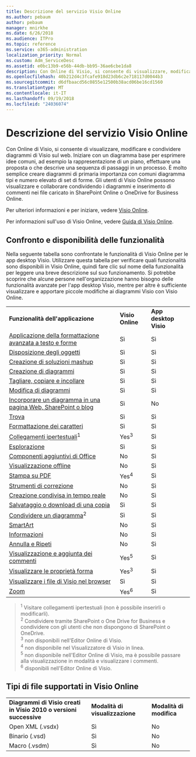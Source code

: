 ```yaml
---
title: Descrizione del servizio Visio Online
ms.author: pebaum
author: pebaum
manager: mnirkhe
ms.date: 6/26/2018
ms.audience: ITPro
ms.topic: reference
ms.service: o365-administration
localization_priority: Normal
ms.custom: Adm_ServiceDesc
ms.assetid: e0bc13b9-e56b-44db-bb95-36ae6cbe1da8
description: Con Online di Visio, si consente di visualizzare, modificare e condividere diagrammi di Visio sul web. Iniziare con un diagramma base per esprimere idee comuni, ad esempio la rappresentazione di un piano, effettuare una proposta o che descrive una sequenza di passaggi in un processo. È molto semplice creare diagrammi di primaria importanza con comuni diagramma tipi e numero elevato di set di forme. Gli utenti di Visio Online possono visualizzare e collaborare condividendo i diagrammi e inserimento di commenti nei file caricato in SharePoint Online o OneDrive for Business Online.
ms.openlocfilehash: 40b212d4c3fcafe918d23db6c2e718117d0044b3
ms.sourcegitcommit: d6dfbaacd56c0855e12500b38acd06be16cd1560
ms.translationtype: MT
ms.contentlocale: it-IT
ms.lasthandoff: 09/19/2018
ms.locfileid: "24036074"
---
```

# <a name="visio-online-service-description"></a>Descrizione del servizio Visio Online

Con Online di Visio, si consente di visualizzare, modificare e condividere diagrammi di Visio sul web. Iniziare con un diagramma base per esprimere idee comuni, ad esempio la rappresentazione di un piano, effettuare una proposta o che descrive una sequenza di passaggi in un processo. È molto semplice creare diagrammi di primaria importanza con comuni diagramma tipi e numero elevato di set di forme. Gli utenti di Visio Online possono visualizzare e collaborare condividendo i diagrammi e inserimento di commenti nei file caricato in SharePoint Online o OneDrive for Business Online.
  
Per ulteriori informazioni e per iniziare, vedere [Visio Online](https://products.office.com/en-US/visio/visio-online).
  
Per informazioni sull'uso di Visio Online, vedere [Guida di Visio Online](https://go.microsoft.com/fwlink/?linkid=855982).
  
## <a name="feature-availability-and-comparison"></a>Confronto e disponibilità delle funzionalità

Nella seguente tabella sono confrontate le funzionalità di Visio Online per le app desktop Visio. Utilizzare questa tabella per verificare quali funzionalità sono disponibili in Visio Online, quindi fare clic sul nome della funzionalità per leggere una breve descrizione sul suo funzionamento. Si potrebbe scoprire che alcune persone nell'organizzazione hanno bisogno delle funzionalità avanzate per l'app desktop Visio, mentre per altre è sufficiente visualizzare e apportare piccole modifiche ai diagrammi Visio con Visio Online. 
  
||||
|:-----|:-----|:-----|
|**Funzionalità dell'applicazione** <br/> |**Visio Online** <br/> |**App desktop Visio** <br/> |
|[Applicazione della formattazione avanzata a testo e forme](visio-online.md#BM_1) <br/> |Sì  <br/> |Sì  <br/> |
|[Disposizione degli oggetti](visio-online.md#BM_2) <br/> |Sì  <br/> |Sì  <br/> |
|[Creazione di soluzioni mashup](visio-online.md#BM_3) <br/> |Sì  <br/> |Sì  <br/> |
|[Creazione di diagrammi](visio-online.md#BM_4) <br/> |Sì  <br/> |Sì  <br/> |
|[Tagliare, copiare e incollare](visio-online.md#BM_5) <br/> |Sì  <br/> |Sì  <br/> |
|[Modifica di diagrammi](visio-online.md#BM_6) <br/> |Sì  <br/> |Sì  <br/> |
|[Incorporare un diagramma in una pagina Web, SharePoint o blog](visio-online.md#BM_7) <br/> |Sì  <br/> |No  <br/> |
|[Trova](visio-online.md#BM_8) <br/> |Sì  <br/> |Sì  <br/> |
|[Formattazione dei caratteri](visio-online.md#BM_9) <br/> |Sì  <br/> |Sì  <br/> |
|[Collegamenti ipertestuali](visio-online.md#BM_10)<sup>1</sup> <br/> |Yes<sup>3</sup> <br/> |Sì  <br/> |
|[Esplorazione](visio-online.md#BM_11) <br/> |Sì  <br/> |Sì  <br/> |
|[Componenti aggiuntivi di Office](visio-online.md#BM_12) <br/> |No  <br/> |Sì  <br/> |
|[Visualizzazione offline](visio-online.md#BM_13) <br/> |No  <br/> |Sì  <br/> |
|[Stampa su PDF](visio-online.md#BM_14) <br/> |Yes<sup>4</sup> <br/> |Sì  <br/> |
|[Strumenti di correzione](visio-online.md#BM_15) <br/> |No  <br/> |Sì  <br/> |
|[Creazione condivisa in tempo reale](visio-online.md#BM_16) <br/> |No  <br/> |Sì  <br/> |
|[Salvataggio o download di una copia](visio-online.md#BM_17) <br/> |Sì  <br/> |Sì  <br/> |
|[Condividere un diagramma](visio-online.md#BM_18)<sup>2</sup> <br/> |Sì  <br/> |Sì  <br/> |
|[SmartArt](visio-online.md#BM_19) <br/> |No  <br/> |Sì  <br/> |
|[Informazioni](visio-online.md#BM_20) <br/> |No  <br/> |Sì  <br/> |
|[Annulla e Ripeti](visio-online.md#BM_21) <br/> |No  <br/> |Sì  <br/> |
|[Visualizzazione e aggiunta dei commenti](visio-online.md#BM_22) <br/> |Yes<sup>5</sup> <br/> |Sì  <br/> |
|[Visualizzare le proprietà forma](visio-online.md#BM_23) <br/> |Yes<sup>3</sup> <br/> |Sì  <br/> |
|[Visualizzare i file di Visio nel browser](visio-online.md#BM_24) <br/> |Sì  <br/> |Sì  <br/> |
|[Zoom](visio-online.md#BM_25) <br/> |Yes<sup>6</sup> <br/> |Sì  <br/> |
   
> <sup>1</sup> Visitare collegamenti ipertestuali (non è possibile inserirli o modificarli). 
<br/><sup>2</sup> Condividere tramite SharePoint o One Drive for Business e condividere con gli utenti che non dispongono di SharePoint o OneDrive. 
<br/> <sup>3</sup> non disponibili nell'Editor Online di Visio.
<br/><sup>4</sup> non disponibile nel Visualizzatore di Visio in linea. 
<br/><sup>5</sup> non disponibile nell'Editor Online di Visio, ma è possibile passare alla visualizzazione in modalità e visualizzare i commenti. 
<br/><sup>6</sup> disponibili nell'Editor Online di Visio. 
  
## <a name="supported-file-types-in-visio-online"></a>Tipi di file supportati in Visio Online

||||
|:-----|:-----|:-----|
|**Diagrammi di Visio creati in Visio 2010 o versioni successive** <br/> |**Modalità di visualizzazione** <br/> |**Modalità di modifica** <br/> |
|Open XML (.vsdx)  <br/> |Sì  <br/> |No  <br/> |
|Binario (.vsd)  <br/> |Sì  <br/> |No  <br/> |
|Macro (.vsdm)  <br/> |Sì  <br/> |No  <br/> |
   

